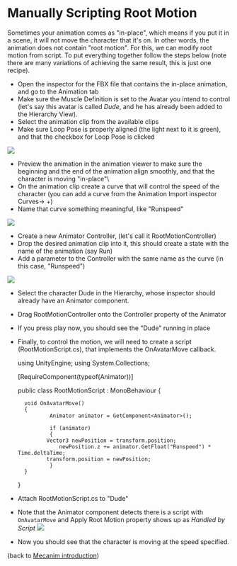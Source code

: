 Manually Scripting Root Motion
==============================


Sometimes your animation comes as "in-place", which means if you put it in a scene, it will not move the character that it's on. In other words, the animation does not contain "root motion". For this, we can modify root motion from script. To put everything together follow the steps below (note there are many variations of achieving the same result, this is just one recipe). 

* Open the inspector for the FBX file that contains the in-place animation, and go to the <span class=inspector>Animation</span> tab
* Make sure the <span class=menu>Muscle Definition</span> is set to the Avatar you intend to control (let's say this avatar is called _Dude_, and he has already been added to the <span class=inspector>Hierarchy View</span>).
* Select the animation clip from the available clips
* Make sure <span class=component>Loop Pose</span> is properly aligned (the light next to it is green), and that the checkbox for <span class=component>Loop Pose</span> is clicked

![](http://docwiki.hq.unity3d.com/uploads/Main/MecanimRootMotionChristmasTree.png)  

* Preview the animation in the animation viewer to make sure the beginning and the end of the animation align smoothly, and that the character is moving "in-place"\
* On the animation clip create a curve that will control the speed of the character (you can add a curve from the <span class=inspector>Animation Import inspector</span> <span class=menu>Curves-> +</span>)
* Name that curve something meaningful, like "Runspeed"

![](http://docwiki.hq.unity3d.com/uploads/Main/MecanimRootMotionCurve.png)  

* Create a new <span class=component>Animator Controller</span>, (let's call it <span class=component>RootMotionController</span>)
* Drop the desired animation clip into it, this should create a state with the name of the animation (say <span class=component>Run</span>)
* Add a parameter to the Controller with the same name as the curve (in this case, "Runspeed")

![](http://docwiki.hq.unity3d.com/uploads/Main/MecanimRootMotionController.png)  

* Select the character <span class=component>Dude</span> in the <span class=inspector>Hierarchy</span>, whose inspector should already have an <span class=component>Animator</span> component.
* Drag <span class=component>RootMotionController</span> onto the <span class=component>Controller</span> property of the Animator
* If you press play now, you should see the "Dude" running in place

* Finally, to control the motion, we will need to create a script (RootMotionScript.cs), that implements the OnAvatarMove callback.
    
    using UnityEngine;
    using System.Collections;
    
    [RequireComponent(typeof(Animator))]
    	
    public class RootMotionScript : MonoBehaviour {
    			
    	void OnAvatarMove()
    	{
                Animator animator = GetComponent<Animator>(); 
                                  
                if (animator)
                {
    	       Vector3 newPosition = transform.position;
                   newPosition.z += animator.GetFloat("Runspeed") * Time.deltaTime;                                 
    	       transform.position = newPosition;
                }
    	}
    }
    
* Attach RootMotionScript.cs to "Dude"
* Note that the Animator component detects there is a script with `OnAvatarMove` and <span class=component>Apply Root Motion</span> property shows up as _Handled by Script_
![](http://docwiki.hq.unity3d.com/uploads/Main/MecanimRootMotionDude.png)  
* Now you should see that the character is moving at the speed specified.

(back to [Mecanim introduction](MecanimAnimationSystem))
